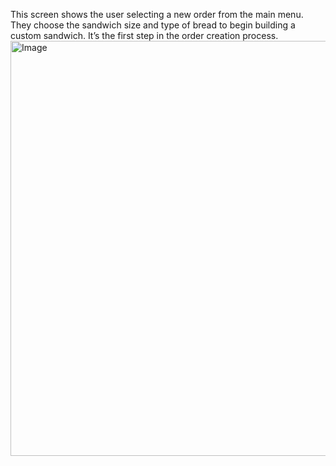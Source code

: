 This screen shows the user selecting a new order from the main menu.
They choose the sandwich size and type of bread to begin building a custom sandwich.
It’s the first step in the order creation process.
<img width="664" alt="Image" src="https://github.com/user-attachments/assets/f5fa6692-25bc-4835-9a95-1bf36b222020" />
